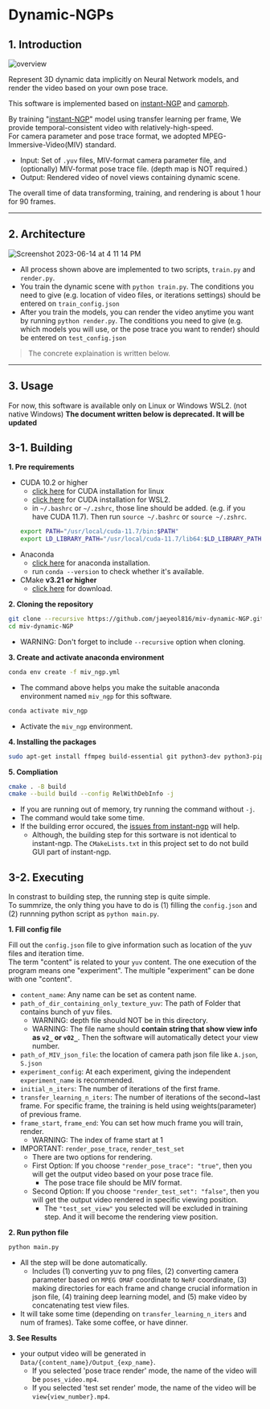 # Dynamic-NGPs


## 1. Introduction
![overview](https://user-images.githubusercontent.com/80497842/237037849-3c183b5e-ba8f-46fb-a4a2-a0f7a9d8a525.gif)

Represent 3D dynamic data implicitly on Neural Network models, and render the video based on your own pose trace.<br>

This software is implemented based on [instant-NGP](https://github.com/NVlabs/instant-ngp) and [camorph](https://github.com/Fraunhofer-IIS/camorph).

By training  "[instant-NGP](https://github.com/NVlabs/instant-ngp)" model using transfer learning per frame, We provide temporal-consistent video with  relatively-high-speed.<br>
For camera parameter and pose trace format, we adopted MPEG-Immersive-Video(MIV) standard.<br>
- Input: Set of `.yuv` files, MIV-format camera parameter file, and (optionally) MIV-format pose trace file. (depth map is NOT required.)<br>
- Output: Rendered video of novel views containing dynamic scene.<br>

The overall time of data transforming, training, and rendering is about 1 hour for 90 frames. 

---
## 2. Architecture
![Screenshot 2023-06-14 at 4 11 14 PM](https://github.com/jaeyeol816/Dynamic-NGPs/assets/80497842/ffd2c306-c26f-4ebc-bda5-6ae1155e2f8c)

- All process shown above are implemented to two scripts, `train.py` and `render.py`. 
- You train the dynamic scene with `python train.py`. The conditions you need to give (e.g. location of video files, or iterations settings) should be entered on `train_config.json`
- After you train the models, you can render the video anytime you want by running `python render.py`. The conditions you need to give (e.g. which models you will use, or the pose trace you want to render) should be entered on `test_config.json`

> The concrete explaination is written below.
---

## 3. Usage
For now, this software is available only on Linux or Windows WSL2. (not native Windows)
**The document written below is deprecated. It will be updated**

## 3-1. Building
**1. Pre requirements**
- CUDA 10.2 or higher 
	- [click here](https://docs.nvidia.com/cuda/cuda-installation-guide-linux/) for CUDA installation for linux
	- [click here](https://docs.nvidia.com/cuda/wsl-user-guide/index.html) for CUDA installation for WSL2.
	- in `~/.bashrc` or `~/.zshrc`, those line should be added. (e.g. if you have CUDA 11.7). Then run `source ~/.bashrc` or `source ~/.zshrc`.
	```bash
	export PATH="/usr/local/cuda-11.7/bin:$PATH"
	export LD_LIBRARY_PATH="/usr/local/cuda-11.7/lib64:$LD_LIBRARY_PATH"
	```
- Anaconda 
	- [click here](https://docs.anaconda.com/anaconda/install/linux/) for anaconda installation.
	- run `conda --version` to check whether it's available.
- CMake **v3.21 or higher**
	- [click here](https://cmake.org/download/) for download.

**2. Cloning the repository**
```bash
git clone --recursive https://github.com/jaeyeol816/miv-dynamic-NGP.git
cd miv-dynamic-NGP
```
- WARNING: Don't forget to include `--recursive` option when cloning.

**3. Create and activate anaconda environment**
```bash
conda env create -f miv_ngp.yml
```
- The command above helps you make the suitable anaconda environment named `miv_ngp` for this software.
```bash
conda activate miv_ngp
```
- Activate the `miv_ngp` environment.

**4. Installing the packages**
```bash
sudo apt-get install ffmpeg build-essential git python3-dev python3-pip libopenexr-dev libxi-dev libglfw3-dev libglew-dev libomp-dev libxinerama-dev libxcursor-dev
```

**5. Compliation**
```bash
cmake . -B build
cmake --build build --config RelWithDebInfo -j
```
- If you are running out of memory, try running the command without `-j`.
- The command would take some time.
- If the building error occured, the [issues from instant-ngp](https://github.com/NVlabs/instant-ngp/issues?q=) will help.
	- Although, the building step for this sortware is not identical to instant-ngp. The `CMakeLists.txt` in this project set to do not build GUI part of instant-ngp.


## 3-2. Executing

In constrast to building step, the running step is quite simple.<br>
To summrize, the only thing you have to do is (1) filling the `config.json` and (2) runnning python script as `python main.py`.

**1. Fill config file**

Fill out the `config.json` file to give information such as location of the yuv files and iteration time.<br>
The term "content" is related to your `yuv` content. The one execution of the program means one "experiment". The multiple "experiment" can be done with one "content".
- `content_name`: Any name can be set as content name.
- `path_of_dir_containing_only_texture_yuv`: The path of Folder that contains bunch of yuv files.
	- WARNING: depth file should NOT be in this directory.
	- WARNING: The file name should **contain string that show view info as `v2_` or `v02_`**. Then the software will automatically detect your view number.
- `path_of_MIV_json_file`: the location of camera path json file like `A.json`, `S.json`
- `experiment_config`: At each experiment, giving the independent `experiment_name` is recommended.
- `initial_n_iters`: The number of iterations of the first frame.
- `transfer_learning_n_iters`: The number of iterations of the second~last frame. For specific frame, the training is held using weights(parameter) of previous frame.
- `frame_start`, `frame_end`: You can set how much frame you will train, render. 
	- WARNING: The index of frame start at 1
- IMPORTANT: `render_pose_trace`, `render_test_set`
	- There are two options for rendering.
	- First Option:  If you choose `"render_pose_trace": "true"`, then you will get the output video based on your pose trace file.
		- The pose trace file should be MIV format.
	- Second Option: If you choose `"render_test_set": "false"`, then you will get the output video rendered in specific viewing position.
		- The `"test_set_view"` you selected will be excluded in training step. And it will become the rendering view position.

**2. Run python file**
```bash
python main.py
```
- All the step will be done automatically.
	- Includes (1) converting yuv to png files, (2) converting camera parameter based on `MPEG OMAF` coordinate to `NeRF` coordinate, (3) making directories for each frame and change crucial information in json file, (4) training deep learning model, and (5) make video by concatenating test view files.
- It will take some time (depending on `transfer_learning_n_iters` and num of frames). Take some coffee, or have dinner.

**3. See Results**
- your output video will be generated in `Data/{content_name}/Output_{exp_name}`.
	- If you selected 'pose trace render' mode, the name of the video will be `poses_video.mp4`.
	- If you selected 'test set render' mode, the name of the video will be `view{view_number}.mp4`.

